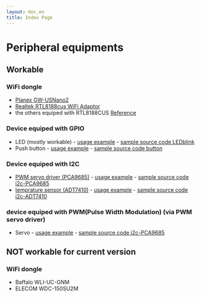 ```yaml
---
layout: doc_en
title: Index Page
---
```

# Peripheral equipments

## Workable

### WiFi dongle
- [Planex GW-USNano2](https://www.planex.co.jp/products/gw-usnano2a/)
- [Realtek RTL8188cus WiFi Adaptor](http://www.ebay.com/itm/Realtek-RTL8188cus-USB-150M-150Mbps-802-11b-g-n-n-Wireless-WiFi-adapter-dongle/230973235744)
- the others equiped with RTL8188CUS [Reference](./basic_startup.html)

### Device equiped with GPIO
- LED (mostly workable)  - [usage example](http://fabble.cc/chirimenedu/chirimenhelloworld) - [sample source code LEDblink](https://github.com/chirimen-oh/examples/tree/master/LEDblink)
- Push button  - [usage example](http://fabble.cc/chirimenedu/chirimenpushbutton) - [sample source code button](https://github.com/chirimen-oh/examples/tree/master/button)

### Device equiped with I2C
- [PWM servo driver (PCA9685)](https://www.switch-science.com/catalog/961/) - [usage example](http://fabble.cc/chirimenedu/chirimenservo) - [sample source code i2c-PCA9685](https://github.com/chirimen-oh/examples/tree/master/i2c-PCA9685)
- [temprature sensor (ADT7410)](http://akizukidenshi.com/catalog/g/gM-06675/) - [usage example](http://fabble.cc/chirimenedu/chirimeni2csensor) - [sample source code i2c-ADT7410](https://github.com/chirimen-oh/examples/tree/master/i2c-ADT7410)

### device equiped with PWM(Pulse Width Modulation) (via PWM servo driver)
- Servo - [usage example](http://fabble.cc/chirimenedu/chirimenservo) - [sample source code i2c-PCA9685](https://github.com/chirimen-oh/examples/tree/master/i2c-PCA9685)

## NOT workable for current version

### WiFi dongle
- Baffalo WLI-UC-GNM
- ELECOM WDC-150SU2M
